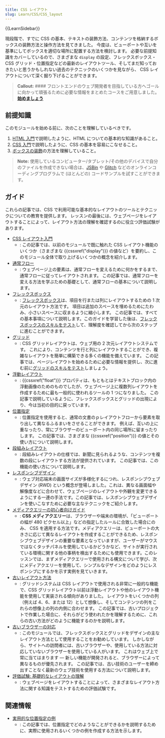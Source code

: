 ```yaml
---
title: CSS レイアウト
slug: Learn/CSS/CSS_layout
---
```

{{LearnSidebar}}

現段階で、すでに CSS の基本、テキストの装飾方法、コンテンツを格納するボックスの装飾方法と操作方法を見てきました。 今度は、ビューポートや互いを基準にしてボックスを適切な場所に配置する方法を検討します。 必要な前提知識をカバーしているので、さまざまな `display` の設定、フレックスボックス・CSS グリッド・位置指定などの最新のレイアウトツール、そしてまだ知っておきたいと思うかもしれない過去のテクニックのいくつかを見ながら、 CSS レイアウトについて深く掘り下げることができます。

> **Callout:** #### フロントエンドのウェブ開発者を目指している方へゴールに向かって頑張るために必要な情報をまとめたコースをご用意しました。[**始めましょう**](/ja/docs/Learn/Front-end_web_developer)

## 前提知識

このモジュールを始める前に、次のことを理解しているべきです。

1. [HTML 入門](/ja/docs/Learn/HTML/Introduction_to_HTML)で説明したように、HTML についての基本的な知識があること。
2. [CSS 入門](/ja/docs/Learn/CSS/First_steps)で説明したように、CSS の基本を容易にこなせること。
3. [ボックスの装飾](/ja/docs/Learn/CSS/Building_blocks)の方法を理解していること。

> **Note:** 使用しているコンピューター/タブレット/その他のデバイスで自分のファイルを作成できない場合は、[JSBin](https://jsbin.com/) や [Glitch](https://glitch.com/) などのオンラインコーディングプログラムで (ほとんどの) コードサンプルを試すことができます。

## ガイド

これらの記事では、CSS で利用可能な基本的なレイアウトのツールとテクニックについての教育を提供します。 レッスンの最後には、ウェブページをレイアウトすることによって、レイアウト方法の理解を確認するのに役立つ評価試験があります。

- [CSS レイアウト入門](/ja/docs/Learn/CSS/CSS_layout/Introduction)
  - : この記事では、以前のモジュールで既に触れた CSS レイアウト機能のいくつか（さまざまな {{cssxref("display")}} の値など）を要約し、このモジュール全体で取り上げるいくつかの概念を紹介します。
- [通常フロー](/ja/docs/Learn/CSS/CSS_layout/Normal_Flow)
  - : ウェブページ上の要素は、通常フローを変えるために何かをするまで、通常フローに従ってレイアウトされます。 この記事では、通常フローを変える方法を学ぶための基礎として、通常フローの基本について説明します。
- [フレックスボックス](/ja/docs/Learn/CSS/CSS_layout/Flexbox)
  - : [フレックスボックス](/ja/docs/Web/CSS/CSS_Flexible_Box_Layout/Typical_Use_Cases_of_Flexbox)は、項目を行または列にレイアウトするための 1 次元のレイアウト方法です。 項目は追加のスペースを埋めるためにたわみ、小さいスペースに収まるように縮小します。 この記事では、すべての基本事項について説明します。このガイドを学習した後は、[フレックスボックスのスキルをテスト](/ja/docs/Learn/CSS/CSS_layout/Flexbox_skills)して、理解度を確認してから次のステップに進むことができます。
- [グリッド](/ja/docs/Learn/CSS/CSS_layout/Grids)
  - : CSS グリッドレイアウトは、ウェブ用の 2 次元レイアウトシステムです。 これにより、コンテンツを行と列にレイアウトすることができ、複雑なレイアウトを簡単に構築できる多くの機能を備えています。 この記事では、ページレイアウトを始めるために必要な情報を提供し、次に進む前に[グリッドのスキルをテスト](/ja/docs/Learn/CSS/CSS_layout/Grid_skills)しましょう。
- [浮動レイアウト](/ja/docs/Learn/CSS/CSS_layout/Floats)
  - : {{cssxref("float")}} プロパティは、もともとはテキストブロック内の浮動画像のためのものでしたが、ウェブページ上に複数列レイアウトを作成するために最も一般的に使われるツールの 1 つになりました。 この記事で説明しているように、フレックスボックスとグリッドの出現により、今は当初の目的に戻っています。
- [位置指定](/ja/docs/Learn/CSS/CSS_layout/Positioning)
  - : 位置指定を使用すると、通常の文書のｐレイアウトフローから要素を取り出して異なるふるまいをさせることができます。 例えば、互いの上に重なったり、常にブラウザーのビューポート内の同じ場所に留まったりします。 この記事では、さまざまな {{cssxref("position")}} の値とその使い方について説明します。
- [段組みレイアウト](/ja/docs/Learn/CSS/CSS_layout/Multiple-column_Layout)
  - : 段組みレイアウトの仕様では、新聞に見られるような、コンテンツを複数の段にレイアウトする方法が提供されています。 この記事では、この機能の使い方について説明します。
- [レスポンシブデザイン](/ja/docs/Learn/CSS/CSS_layout/Responsive_Design)
  - : ウェブ対応端末の画面サイズが多様化するにつれ、レスポンシブウェブデザイン (RWD) という概念が登場しました。これは、異なる画面幅や解像度などに合わせて、ウェブページのレイアウトや外観を変更できるようにする一連の手法です。この記事では、レスポンシブウェブデザインを使いこなすために必要な主なテクニックをご紹介します。
- [メディアクエリーの初心者向けガイド](/ja/docs/Learn/CSS/CSS_layout/Media_queries)
  - : **CSS メディアクエリー**は、ブラウザーや端末の環境が、「ビューポートの幅が 480 ピクセル以上」などの指定したルールに合致した場合にのみ、 CSS を適用する方法です。メディアクエリーは、ビューポートの大きさに応じて異なるレイアウトを作成することができるため、レスポンシブウェブデザインの重要な要素となっていますが、ユーザーがマウスではなくタッチパネルを使用しているかどうかなど、サイトが実行されている環境に関する他の事柄を検出するためにも使用できます。このレッスンでは、まずメディアクエリーで使用される構文について学び、次にメディアクエリーを使用して、シンプルなデザインをどのようにレスポンシブにするかを示す実例を見ていきます。
- [古いレイアウト方法](/ja/docs/Learn/CSS/CSS_layout/Legacy_Layout_Methods)
  - : グリッドシステムは CSS レイアウトで使用される非常に一般的な機能で、CSS グリッドレイアウト以前は浮動レイアウトや他のレイアウト機能を使用して実装される傾向がありました。 レイアウトをいくつかの列（例えば 4、6、または 12）として想像し、そしてコンテンツの列をこれらの想像上の列の内側に合わせます。 この記事では、古いプロジェクトで作業した場合に、それらがどう使われたかを理解するために、これらの古い方法がどのように機能するのかを説明します。
- [古いブラウザーの対応](/ja/docs/Learn/CSS/CSS_layout/Supporting_Older_Browsers)
  - : このモジュールでは、フレックスボックスとグリッドをデザインの主なレイアウト方法として使用することをお勧めしています。 しかしながら、サイトへの訪問者には、古いブラウザーや、使用している方法に対応していないブラウザーを使用している人がいます。 これはウェブ上で常に当てはまります — 新しい機能が開発されると、ブラウザーによって異なるものが優先されます。 この記事では、古い技術のユーザーを締め出すことなく最新のウェブ技術を使用する方法について説明します。
- [評価試験: 基礎的なレイアウトの理解](/ja/docs/Learn/CSS/CSS_layout/Fundamental_Layout_Comprehension)
  - : ウェブページをレイアウトすることによって、さまざまなレイアウト方法に関する知識をテストするための評価試験です。

## 関連情報

- [実用的な位置指定の例](/ja/docs/Learn/CSS/CSS_layout/Practical_positioning_examples)
  - : この記事では、位置指定でどのようなことができるかを説明するために、実際に使用されるいくつかの例を作成する方法を示します。
